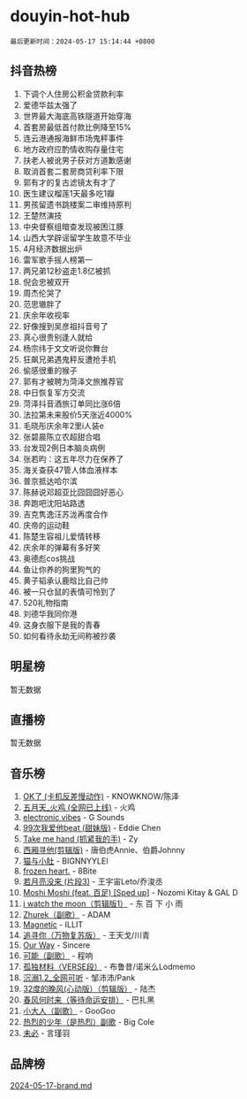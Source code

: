 # douyin-hot-hub

`最后更新时间：2024-05-17 15:14:44 +0800`

## 抖音热榜

1. 下调个人住房公积金贷款利率
1. 爱德华兹太强了
1. 世界最大海底高铁隧道开始穿海
1. 首套房最低首付款比例降至15%
1. 连云港通报海鲜市场鬼秤事件
1. 地方政府应酌情收购存量住宅
1. 扶老人被讹男子获对方道歉感谢
1. 取消首套二套房商贷利率下限
1. 郭有才的复古滤镜太有才了
1. 医生建议榴莲1天最多吃1瓣
1. 男孩留遗书跳楼案二审维持原判
1. 王楚然演技
1. 中央督察组暗查发现被困江豚
1. 山西大学辟谣留学生故意不毕业
1. 4月经济数据出炉
1. 雷军歌手摇人榜第一
1. 两兄弟12秒盗走1.8亿被抓
1. 倪会忠被双开
1. 周杰伦哭了
1. 范思辙胖了
1. 庆余年收视率
1. 好像搜到吴彦祖抖音号了
1. 真心很贵别逢人就给
1. 杨宗纬于文文听说你舞台
1. 狂飙兄弟遇鬼秤反遭抢手机
1. 偷感很重的猴子
1. 郭有才被聘为菏泽文旅推荐官
1. 中日恢复军方交流
1. 菏泽抖音酒旅订单同比涨6倍
1. 法拉第未来股价5天涨近4000%
1. 毛晓彤庆余年2里i人装e
1. 张碧晨陈立农超甜合唱
1. 台发现2例日本脑炎病例
1. 张若昀：这五年尽力在保养了
1. 海关查获47管人体血液样本
1. 普京抵达哈尔滨
1. 陈赫说邓超亚比囧囧囧好恶心
1. 奔跑吧沈阳站路透
1. 吉克隽逸汪苏泷再度合作
1. 庆帝的运动鞋
1. 陈楚生容祖儿爱情转移
1. 庆余年的弹幕有多好笑
1. 奥德彪cos挑战
1. 鱼让你养的狗里狗气的
1. 黄子韬承认鹿晗比自己帅
1. 被一只仓鼠的表情可怜到了
1. 520礼物指南
1. 刘德华我同你港
1. 这身衣服下是我的青春
1. 如何看待永劫无间称被抄袭

## 明星榜

暂无数据

## 直播榜

暂无数据

## 音乐榜

1. [OK了 (卡机反差慢动作)](https://sf3-cdn-tos.douyinstatic.com/obj/tos-cn-ve-2774/osXWgLGizaDPmw9B0CIggvCFeIAAebk1YMe8jD) - KNOWKNOW/陈泽
1. [五月天_火鸡 (全网已上线)](https://sf5-hl-cdn-tos.douyinstatic.com/obj/tos-cn-ve-2774/oEtOMSQZstjlJ4nfBEgeqN29IbWjkmDBrFtF2C) - 火鸡
1. [electronic vibes](https://sf3-cdn-tos.douyinstatic.com/obj/tos-cn-ve-2774/oMIpXkYtpBe14gZjOFMCLfhBv1zjK1O3Ztar9Q) - G Sounds
1. [99次我爱他beat (甜妹版)](https://sf5-hl-cdn-tos.douyinstatic.com/obj/tos-cn-ve-2774/ocBPCLaDWFQr2tJdQmEDjGfSYIjegYYPBQZykZ) - Eddie Chen
1. [Take me hand (抓紧我的手)](https://sf5-hl-cdn-tos.douyinstatic.com/obj/tos-cn-ve-2774/os8GB2fDQQmJZTmtomg0gHX5fBACiEgcFgEKYg) - Zy
1. [西厢寻他(剪辑版)](https://sf5-hl-cdn-tos.douyinstatic.com/obj/tos-cn-ve-2774/oUsAVfAQKlRNxEv5qxvIB8o5qmIWUcXbzJKJhw) - 唐伯虎Annie、伯爵Johnny
1. [猫与小肚](https://sf3-cdn-tos.douyinstatic.com/obj/tos-cn-ve-2774/osZeoClMECgK8DYl6VebABgbchEtPYQjZEnRtd) - BIGNNYYLEI
1. [frozen heart.](https://sf3-cdn-tos.douyinstatic.com/obj/tos-cn-ve-2774/oIIWJfyjIACZA9zQMtnJ6hQQhFC4vhCupoRBsO) - 8Bite
1. [若月亮没来 (片段3)](https://sf5-hl-cdn-tos.douyinstatic.com/obj/tos-cn-ve-2774/okfyEUsGW1B1ovJi5JiN9IjvAT2lMwA054GoEB) - 王宇宙Leto/乔浚丞
1. [Moshi Moshi (feat. 百足) [Sped up]](https://sf3-cdn-tos.douyinstatic.com/obj/tos-cn-ve-2774/ocCPFQcXJLeroaIdQLIGAoeeYM3OAUYGDguHXz) - Nozomi Kitay & GAL D
1. [i watch the moon（剪辑版1）](https://sf27-cdn-tos.douyinstatic.com/obj/tos-cn-ve-2774/o0I9mSChzHZANMJIEBfkCQzzg6N5WAcVtqft9P) - 东 百 下 小 雨
1. [Zhurek（副歌）](https://sf5-hl-cdn-tos.douyinstatic.com/obj/tos-cn-ve-2774/ooQm8FBZQDlf0btEYgVpCcSCQfrdJGBEKZYBGS) - ADAM
1. [Magnetic](https://sf5-hl-cdn-tos.douyinstatic.com/obj/tos-cn-ve-2774/oAQCYdBNZfLACGDmVFAsfAtpy32tqErgQ3XgBN) - ILLIT
1. [追寻你（万物复苏版）](https://sf27-cdn-tos.douyinstatic.com/obj/tos-cn-ve-2774/oYeAZJsbjIDit9APmBg8u6uDUQnHmoCf3gbo74) - 王天戈/川青
1. [Our Way](https://sf5-hl-cdn-tos.douyinstatic.com/obj/tos-cn-ve-2774/o8tPEkQgQNCe0DPeFwZzYrbqLlnzBBrYidWkEZ) - Sincere
1. [可能（副歌）](https://sf27-cdn-tos.douyinstatic.com/obj/tos-cn-ve-2774/cde1731888894259b333569393c2fb51) - 程响
1. [孤独材料（VERSE段）](https://sf3-cdn-tos.douyinstatic.com/obj/tos-cn-ve-2774/ocX7glDNHYlwFeYrGQfBZoThtvPWy8tCCEBGKQ) - 布鲁昔/诺米么Lodmemo
1. [沉溺1.2_全网可听](https://sf5-hl-cdn-tos.douyinstatic.com/obj/tos-cn-ve-2774/ok2QoiBqsWAX9McZmWiI9gAB0EzwD4Xj6yfmtH) - 邹沛沛/Pank
1. [32度的晚风(心动版）（剪辑版）](https://sf6-cdn-tos.douyinstatic.com/obj/tos-cn-ve-2774/owNyabsyWdzUulxhoJfK8IBXgp0UMQAHpvGh2B) - 陆杰
1. [春风何时来（等待命运安排）](https://sf5-hl-cdn-tos.douyinstatic.com/obj/tos-cn-ve-2774/oICBNbD3gelMfB4WgiD1KI2jQtXZE2FgHLwtsl) - 巴扎黑
1. [小大人（副歌）](https://sf3-cdn-tos.douyinstatic.com/obj/tos-cn-ve-2774/oIhaDwehWhLFsVIG7QIICLLazDNGJAGg5geeb4) - GooGoo
1. [热烈的少年（是热烈）副歌](https://sf5-hl-cdn-tos.douyinstatic.com/obj/tos-cn-ve-2774/owVNI0CLDAUMtSz6TEYvfFBFL4UDFFhLfgK8fa) - Big Cole
1. [未必](https://sf5-hl-cdn-tos.douyinstatic.com/obj/tos-cn-ve-2774/ogntQMFnKQDZUgTCYuJgfLEtleYZZFxBQqhhFB) - 言瑾羽

## 品牌榜

[2024-05-17-brand.md](2024-05-17-brand.md)
